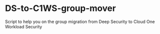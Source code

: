 # DS-to-C1WS-group-mover
 Script to help you on the group migration from Deep Security to Cloud One Workload Security
